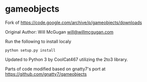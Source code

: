 # gameobjects

Fork of https://code.google.com/archive/p/gameobjects/downloads

Original Author: Will McGugan <will@willmcgugan.com>


Run the following to install localy

`python setup.py install`

Updated to Python 3 by CoolCat467 utilizing the 2to3 library.

Parts of code modified based on gnatty7's port at https://github.com/gnatty7/gameobjects
